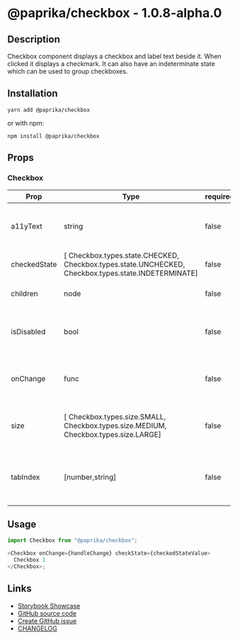 <!-- start: Autogenerated - do not modify -->

# @paprika/checkbox - 1.0.8-alpha.0

## Description

Checkbox component displays a checkbox and label text beside it. When clicked it displays a checkmark. It can also have an indeterminate state which can be used to group checkboxes.

## Installation

```
yarn add @paprika/checkbox
```

or with npm:

```
npm install @paprika/checkbox
```

## Props

### Checkbox

| Prop         | Type                                                                                                | required | default                        | Description                                                |
| ------------ | --------------------------------------------------------------------------------------------------- | -------- | ------------------------------ | ---------------------------------------------------------- |
| a11yText     | string                                                                                              | false    | null                           | Used for aria-label on the checkbox input                  |
| checkedState | [ Checkbox.types.state.CHECKED, Checkbox.types.state.UNCHECKED, Checkbox.types.state.INDETERMINATE] | false    | Checkbox.types.state.UNCHECKED | The checkbox state                                         |
| children     | node                                                                                                | false    | null                           | Used for label contents                                    |
| isDisabled   | bool                                                                                                | false    | false                          | Describe if the checkbox is disabled or not                |
| onChange     | func                                                                                                | false    | () => {}                       | Callback triggered when the input state is changed         |
| size         | [ Checkbox.types.size.SMALL, Checkbox.types.size.MEDIUM, Checkbox.types.size.LARGE]                 | false    | Checkbox.types.size.MEDIUM     | Size provided by parent Group component                    |
| tabIndex     | [number,string]                                                                                     | false    | 0                              | Value for tabindex attribute to override the default of 0. |

<!-- end: Autogenerated - do not modify -->
<!-- content -->

## Usage

```js
import Checkbox from "@paprika/checkbox";

<Checkbox onChange={handleChange} checkState={checkedStateValue>
  Checkbox 1
</Checkbox>;
```

<!-- eoContent -->

## Links

- [Storybook Showcase](https://paprika.highbond.com/?path=/story/forms-checkbox--showcase)
- [GitHub source code](https://github.com/acl-services/paprika/tree/master/packages/Checkbox/src)
- [Create GitHub issue](https://github.com/acl-services/paprika/issues/new?label=[]&title=@paprika/checkbox%20[help]:%20your%20short%20description&body=%0A%23%20Help%20wanted%0A%0A%23%23%20Please%20write%20your%20question.%0A*A%20clear%20and%20concise%20description%20of%20what%20the%20question%20is*%0A%0A%23%23%20Additional%20context%0A*Add%20any%20other%20context%20or%20screenshots%20about%20your%20question%20here.*%0A)
- [CHANGELOG](https://github.com/acl-services/paprika/tree/master/packages/Checkbox/CHANGELOG.md)
